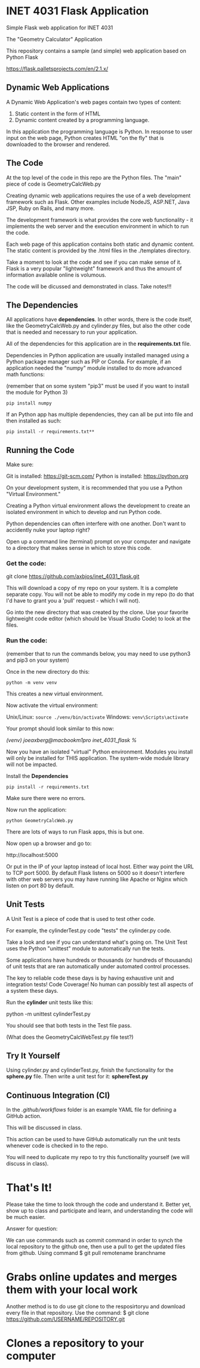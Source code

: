 # INET 4031 Flask Application

Simple Flask web application for INET 4031

The "Geometry Calculator" Application

This repository contains a sample (and simple) web application based on Python Flask

https://flask.palletsprojects.com/en/2.1.x/

## Dynamic Web Applications

A Dynamic Web Application's web pages contain two types of content:

1. Static content in the form of HTML
2. Dynamic content created by a programming language.

In this application the programming language is Python.  In response to user input on the web page, Python creates HTML "on the fly" that is downloaded to the browser and rendered.

## The Code

At the top level of the code in this repo are the Python files.  The "main" piece of code is GeometryCalcWeb.py

Creating dynamic web applications requires the use of a web development framework such as Flask.  Other examples include NodeJS, ASP.NET, Java JSP, Ruby on Rails, and many more.

The development framework is what provides the core web functionality - it implements the web server and the execution environment in which to run the code.

Each web page of this application contains both static and dynamic content.  The static content is provided by the .html files in the ./templates directory.

Take a moment to look at the code and see if you can make sense of it.  Flask is a very popular "lightweight" framework and thus the amount of information available online is volumous.

The code will be dicussed and demonstrated in class.  Take notes!!!

## The Dependencies

All applications have **dependencies**.   In other words, there is the code itself, like the GeometryCalcWeb.py and cylinder.py files, but also the other code that is needed and necessary to run your application.

All of the dependencies for this application are in the **requirements.txt** file.

Dependencies in Python application are usually installed managed using a Python package manager such as PIP or Conda.  For example, if an application needed the "numpy" module installed to do more advanced math functions:

(remember that on some system "pip3" must be used if you want to install the module for Python 3)

`pip install numpy`

If an Python app has multiple dependencies, they can all be put into file and then installed as such:

`pip install -r requirements.txt**`


## Running the Code

Make sure:

Git is installed: https://git-scm.com/
Python is installed: https://python.org

On your development system, it is recommended that you use a Python "Virtual Environment."

Creating a Python virtual environment allows the development to create an isolated environment in which to develop and run Python code.

Python dependencies can often interfere with one another.  Don't want to accidently nuke your laptop right?  

Open up a command line (terminal) prompt on your computer and navigate to a directory that makes sense in which to store this code.

### Get the code:

git clone https://github.com/axbjos/inet_4031_flask.git

This will download a copy of my repo on your system.  It is a complete separate copy.  You will not be able to modify my code in my repo (to do that I'd have to grant you a 'pull' request - which I will not).

Go into the new directory that was created by the clone.  Use your favorite lightweight code editor (which should be Visual Studio Code) to look at the files.

### Run the code:

(remember that to run the commands below, you may need to use python3 and pip3 on your system)

Once in the new directory do this:

`python -m venv venv`

This creates a new virtual environment.

Now activate the virtual environment:

Unix/Linux:  `source ./venv/bin/activate`
Windows: `venv\Scripts\activate`

Your prompt should look similar to this now:

*(venv) joeaxberg@macbookm1pro inet_4031_flask %*

Now you have an isolated "virtual" Python environment.  Modules you install will only be installed for THIS application.  The system-wide module library will not be impacted.

Install the **Dependencies**

`pip install -r requirements.txt`

Make sure there were no errors.

Now run the application:

`python GeometryCalcWeb.py`

There are lots of ways to run Flask apps, this is but one.

Now open up a browser and go to:

http://localhost:5000

Or put in the IP of your laptop instead of local host.  Either way point the URL to TCP port 5000.  By default Flask listens on 5000 so it doesn't interfere with other web servers you may have running like Apache or Nginx which listen on port 80 by default.

## Unit Tests

A Unit Test is a piece of code that is used to test other code.

For example, the cylinderTest.py code "tests" the cylinder.py code.

Take a look and see if you can understand what's going on.  The Unit Test uses the Python "unittest" module to automatically run the tests.

Some applications have hundreds or thousands (or hundreds of thousands) of unit tests that are ran automatically under automated control processes.

The key to reliable code these days is by having exhaustive unit and integration tests!  Code Coverage!  No human can possibly test all aspects of a system these days.

Run the **cylinder** unit tests like this:

python -m unittest cylinderTest.py

You should see that both tests in the Test file pass.

(What does the GeometryCalcWebTest.py file test?)

## Try It Yourself

Using cylinder.py and cylinderTest.py, finish the functionality for the **sphere.py** file.  Then write a unit test for it: **sphereTest.py**

## Continuous Integration (CI)

In the *.github/workflows* folder is an example YAML file for defining a GitHub action.

This will be discussed in class.

This action can be used to have GitHub automatically run the unit tests whenever code is checked in to the repo.

You will need to duplicate my repo to try this functionality yourself (we will discuss in class).


# That's It!

Please take the time to look through the code and understand it.  Better yet, show up to class and participate and learn, and understanding the code will be much easier.



Answer for question:

We can use commands such as commit command in order to synch the local repository to the github one, then use a pull to get the updated files from github. 
Using command 
$ git pull remotename branchname
# Grabs online updates and merges them with your local work

Another method is to do use git clone to the resposirtoryu and download every file in that repository. 
Use the command: 
$ git clone https://github.com/USERNAME/REPOSITORY.git
# Clones a repository to your computer
